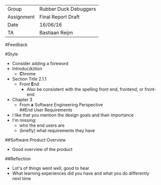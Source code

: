 |      |            |
|------|------------|
|Group | Rubber Duck Debuggers |
|Assignment|Final Report Draft|
|Date|16/06/16|
|TA|Bastiaan Reijm|

#Feedback

#Style
* Consider adding a foreword
* Introduc(k)tion
	* **C**hrome
* Section Title 2.1.1
	* Front **E**nd
		* Also be consistent with the spelling front end, frontend, or front-end
* Chapter 3
	* From **a** Software Engineering Perspective	
##End User Requirements
* I like that you mention the design goals and their importance
* I'm missing:
	* who the end users are
	* (briefly) what requirements they have

##Software Product Overview
* Good overview of the product

##Reflection
* Lot's of things went well, good to hear
* What learning experiences did you have and what you do differently next time